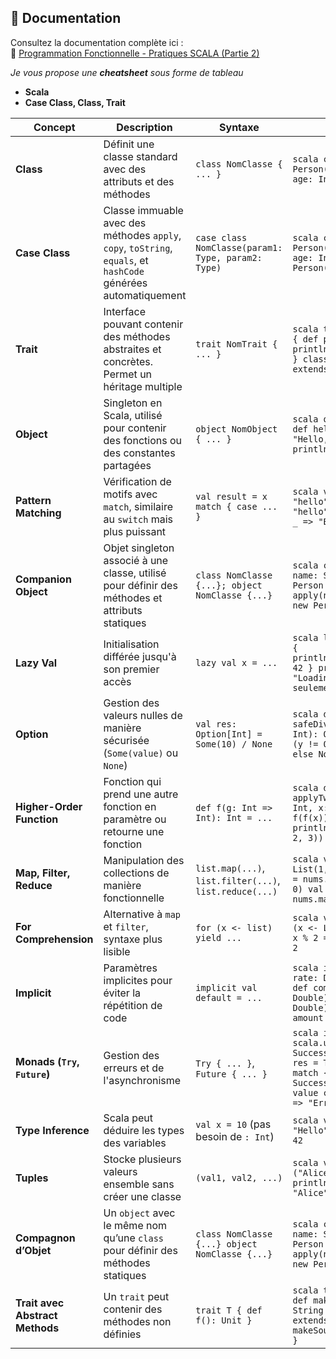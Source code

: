 
## 📖 Documentation  

Consultez la documentation complète ici :  
🔗 [Programmation Fonctionnelle - Pratiques SCALA (Partie 2)](https://github.com/haythem-rehouma/Dev-Traitement-Distrubue/tree/main/03-Programmation%20fonctionnelle/2%20-%20pratiques%20SCALA%20partie%202)  



*Je vous propose une **cheatsheet** sous forme de tableau*
- **Scala**
- **Case Class, Class, Trait**
    

| **Concept**       | **Description** | **Syntaxe** | **Exemple** |
|-------------------|---------------|------------|-------------|
| **Class** | Définit une classe standard avec des attributs et des méthodes | `class NomClasse { ... }` | ```scala class Person(name: String, age: Int) ``` |
| **Case Class** | Classe immuable avec des méthodes `apply`, `copy`, `toString`, `equals`, et `hashCode` générées automatiquement | `case class NomClasse(param1: Type, param2: Type)` | ```scala case class Person(name: String, age: Int) val p = Person("Alice", 25) ``` |
| **Trait** | Interface pouvant contenir des méthodes abstraites et concrètes. Permet un héritage multiple | `trait NomTrait { ... }` | ```scala trait Printable { def print(): Unit = println("Printing...") } class Document extends Printable ``` |
| **Object** | Singleton en Scala, utilisé pour contenir des fonctions ou des constantes partagées | `object NomObject { ... }` | ```scala object Utils { def hello(): String = "Hello, Scala!" } println(Utils.hello()) ``` |
| **Pattern Matching** | Vérification de motifs avec `match`, similaire au `switch` mais plus puissant | `val result = x match { case ... }` | ```scala val msg = "hello" match { case "hello" => "Hi!" case _ => "Bye!" } ``` |
| **Companion Object** | Objet singleton associé à une classe, utilisé pour définir des méthodes et attributs statiques | `class NomClasse {...}; object NomClasse {...}` | ```scala class Person(val name: String) object Person { def apply(name: String) = new Person(name) } ``` |
| **Lazy Val** | Initialisation différée jusqu'à son premier accès | `lazy val x = ...` | ```scala lazy val data = { println("Loading..."); 42 } println(data) // "Loading..." affiché seulement ici ``` |
| **Option** | Gestion des valeurs nulles de manière sécurisée (`Some(value)` ou `None`) | `val res: Option[Int] = Some(10) / None` | ```scala def safeDivide(x: Int, y: Int): Option[Int] = if (y != 0) Some(x / y) else None ``` |
| **Higher-Order Function** | Fonction qui prend une autre fonction en paramètre ou retourne une fonction | `def f(g: Int => Int): Int = ...` | ```scala def applyTwice(f: Int => Int, x: Int): Int = f(f(x)) println(applyTwice(_ * 2, 3)) // 12 ``` |
| **Map, Filter, Reduce** | Manipulation des collections de manière fonctionnelle | `list.map(...)`, `list.filter(...)`, `list.reduce(...)` | ```scala val nums = List(1,2,3,4) val even = nums.filter(_ % 2 == 0) val doubled = nums.map(_ * 2) ``` |
| **For Comprehension** | Alternative à `map` et `filter`, syntaxe plus lisible | `for (x <- list) yield ...` | ```scala val result = for (x <- List(1, 2, 3) if x % 2 == 0) yield x * 2 ``` |
| **Implicit** | Paramètres implicites pour éviter la répétition de code | `implicit val default = ...` | ```scala implicit val rate: Double = 0.05 def compute(amount: Double)(implicit r: Double): Double = amount * r ``` |
| **Monads (`Try`, `Future`)** | Gestion des erreurs et de l'asynchronisme | `Try { ... }`, `Future { ... }` | ```scala import scala.util.{Try, Success, Failure} val res = Try(10 / 0) match { case Success(value) => value case Failure(ex) => "Error" } ``` |
| **Type Inference** | Scala peut déduire les types des variables | `val x = 10` (pas besoin de `: Int`) | ```scala val message = "Hello" val number = 42 ``` |
| **Tuples** | Stocke plusieurs valeurs ensemble sans créer une classe | `(val1, val2, ...)` | ```scala val pair = ("Alice", 25) println(pair._1) // "Alice" ``` |
| **Compagnon d’Objet** | Un `object` avec le même nom qu’une `class` pour définir des méthodes statiques | `class NomClasse {...} object NomClasse {...}` | ```scala class Person(val name: String) object Person { def apply(name: String) = new Person(name) } ``` |
| **Trait avec Abstract Methods** | Un `trait` peut contenir des méthodes non définies | `trait T { def f(): Unit }` | ```scala trait Animal { def makeSound(): String } class Dog extends Animal { def makeSound() = "Woof!" } ``` |

